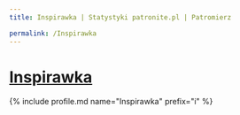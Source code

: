 ```yaml
---
title: Inspirawka | Statystyki patronite.pl | Patromierz

permalink: /Inspirawka
---
```


# [Inspirawka](https://patronite.pl/Inspirawka)

{% include profile.md name="Inspirawka" prefix="i" %}
